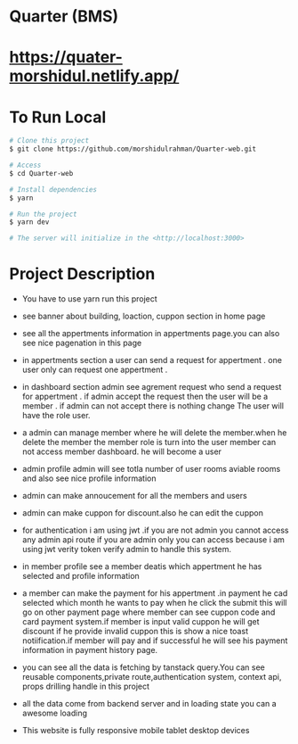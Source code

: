 # Quarter (BMS)

# https://quater-morshidul.netlify.app/

# To Run Local

```bash
# Clone this project
$ git clone https://github.com/morshidulrahman/Quarter-web.git

# Access
$ cd Quarter-web

# Install dependencies
$ yarn

# Run the project
$ yarn dev

# The server will initialize in the <http://localhost:3000>
```

# Project Description

- You have to use yarn run this project

- see banner about building, loaction, cuppon section in home page

- see all the appertments information in appertments page.you can also see nice pagenation in this page

- in appertments section a user can send a request for appertment . one user only can request one appertment .

- in dashboard section admin see agrement request who send a request for appertment . if admin accept the request then the user will be a member . if admin can not accept there is nothing change The user will have the role user.

- a admin can manage member where he will delete the member.when he delete the member the member role is turn into the user member can not access member dashboard. he will become a user

- admin profile admin will see totla number of user rooms aviable rooms and also see nice profile information

- admin can make annoucement for all the members and users

- admin can make cuppon for discount.also he can edit the cuppon

- for authentication i am using jwt .if you are not admin you cannot access any admin api route if you are admin only you can access because i am using jwt verity token verify admin to handle this system.

- in member profile see a member deatis which appertment he has selected and profile information

- a member can make the payment for his appertment .in payment he cad selected which month he wants to pay when he click the submit this will go on other payment page where member can see cuppon code and card payment system.if member is input valid cuppon he will get discount if he provide invalid cuppon this is show a nice toast notiification.if member will pay and if successful he will see his payment information in payment history page.

- you can see all the data is fetching by tanstack query.You can see reusable components,private route,authentication system, context api, props drilling handle in this project

- all the data come from backend server and in loading state you can a awesome loading

- This website is fully responsive mobile tablet desktop devices
